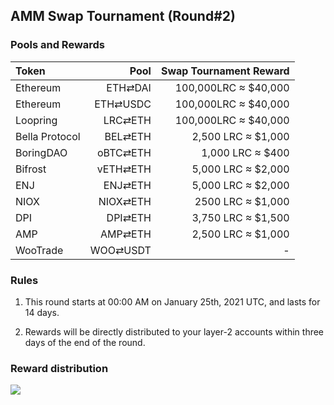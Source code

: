 ## AMM Swap Tournament (Round#2)

### Pools and Rewards


| **Token** | **Pool** | **Swap Tournament Reward** |
| :--- | ---: | ---: |
| Ethereum | ETH⇄DAI | 100,000LRC ≈  $40,000 |
| Ethereum | ETH⇄USDC | 100,000LRC ≈  $40,000 |
| Loopring | LRC⇄ETH | 100,000LRC ≈  $40,000 |
| Bella Protocol | BEL⇄ETH  | 2,500 LRC ≈  $1,000 |
| BoringDAO | oBTC⇄ETH |  1,000 LRC ≈  $400 |
| Bifrost | vETH⇄ETH |  5,000 LRC ≈  $2,000 |
| ENJ | ENJ⇄ETH | 5,000 LRC ≈  $2,000 |
| NIOX | NIOX⇄ETH |  2500 LRC ≈  $1,000 |
| DPI | DPI⇄ETH |  3,750 LRC ≈  $1,500 |
| AMP | AMP⇄ETH |  2,500 LRC ≈  $1,000 |
| WooTrade | WOO⇄USDT  | - |



### Rules

1) This round starts at 00:00 AM on January 25th, 2021 UTC, and lasts for 14 days.

2) Rewards will be directly distributed to your layer-2 accounts within three days of the end of the round.

### Reward distribution

![](/markdown/images/program_2.png "")

